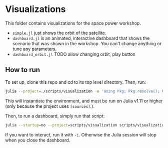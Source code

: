 # Visualizations

This folder contains visualizations for the space power workshop.

- `simple.jl` just shows the orbit of the satellite.
- `dashboard.jl` is an animated, interactive dashboard that shows the scenario that was shown in the workshop.  You can't change anything or tune any parameters.
- `dashboard_orbit.jl` TODO allow changing orbit, play button

## How to run

To set up, clone this repo and cd to its top level directory.  Then, run:
```bash
julia --project=./scripts/visualization -e 'using Pkg; Pkg.resolve(); Pkg.instantiate()'
```

This will instantiate the environment, and must be run on Julia v1.11 or higher (only because the project uses `[sources]`.).

Then, to run a dashboard, simply run that script:
```bash
julia --startup=no --project=scripts/visualization scripts/visualization/dashboard.jl
```

If you want to interact, run it with `-i`.  Otherwise the Julia session will stop when you close the dashboard.
